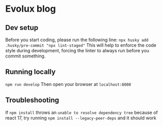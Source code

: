 # Evolux blog

## Dev setup

Before you start coding, please run the following line:
`npx husky add .husky/pre-commit "npx lint-staged"`
This will help to enforce the code style during development, forcing the linter to always run before you commit something.

## Running locally

`npm run develop`
Then open your browser at `localhost:8000`

## Troubleshooting

If `npm install` throws an `unable to resolve dependency tree` because of react 17, try running `npm install --legacy-peer-deps` and it should work
